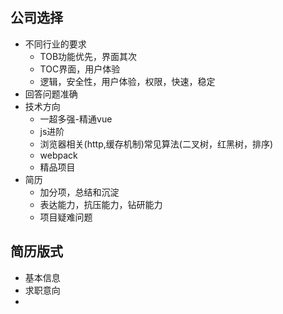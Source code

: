 
## 公司选择
- 不同行业的要求
  - TOB功能优先，界面其次
  - TOC界面，用户体验
  - 逻辑，安全性，用户体验，权限，快速，稳定
- 回答问题准确
- 技术方向
  - 一超多强-精通vue
  - js进阶
  - 浏览器相关(http,缓存机制)常见算法(二叉树，红黑树，排序)
  - webpack
  - 精品项目
- 简历
  - 加分项，总结和沉淀
  - 表达能力，抗压能力，钻研能力
  - 项目疑难问题

## 简历版式
- 基本信息
- 求职意向
- 























